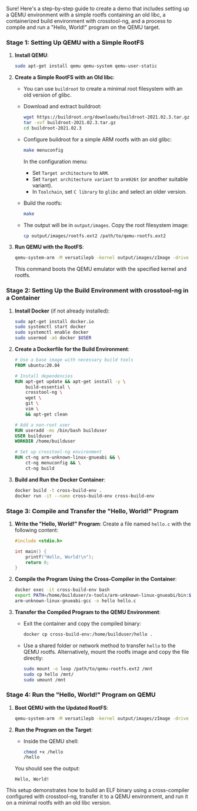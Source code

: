 Sure! Here's a step-by-step guide to create a demo that includes setting up a QEMU environment with a simple rootfs containing an old libc, a containerized build environment with crosstool-ng, and a process to compile and run a "Hello, World!" program on the QEMU target.

### Stage 1: Setting Up QEMU with a Simple RootFS

1. **Install QEMU**:
   ```bash
   sudo apt-get install qemu qemu-system qemu-user-static
   ```

2. **Create a Simple RootFS with an Old libc**:
   - You can use `buildroot` to create a minimal root filesystem with an old version of glibc.
   - Download and extract buildroot:
     ```bash
     wget https://buildroot.org/downloads/buildroot-2021.02.3.tar.gz
     tar -xvf buildroot-2021.02.3.tar.gz
     cd buildroot-2021.02.3
     ```

   - Configure buildroot for a simple ARM rootfs with an old glibc:
     ```bash
     make menuconfig
     ```
     In the configuration menu:
     - Set `Target architecture` to `ARM`.
     - Set `Target architecture variant` to `arm926t` (or another suitable variant).
     - In `Toolchain`, set `C library` to `glibc` and select an older version.

   - Build the rootfs:
     ```bash
     make
     ```

   - The output will be in `output/images`. Copy the root filesystem image:
     ```bash
     cp output/images/rootfs.ext2 /path/to/qemu-rootfs.ext2
     ```

3. **Run QEMU with the RootFS**:
   ```bash
   qemu-system-arm -M versatilepb -kernel output/images/zImage -drive file=/path/to/qemu-rootfs.ext2,format=raw -append "root=/dev/sda" -nographic
   ```
   This command boots the QEMU emulator with the specified kernel and rootfs.

### Stage 2: Setting Up the Build Environment with crosstool-ng in a Container

1. **Install Docker** (if not already installed):
   ```bash
   sudo apt-get install docker.io
   sudo systemctl start docker
   sudo systemctl enable docker
   sudo usermod -aG docker $USER
   ```

2. **Create a Dockerfile for the Build Environment**:
   ```Dockerfile
   # Use a base image with necessary build tools
   FROM ubuntu:20.04

   # Install dependencies
   RUN apt-get update && apt-get install -y \
       build-essential \
       crosstool-ng \
       wget \
       git \
       vim \
       && apt-get clean

   # Add a non-root user
   RUN useradd -ms /bin/bash builduser
   USER builduser
   WORKDIR /home/builduser

   # Set up crosstool-ng environment
   RUN ct-ng arm-unknown-linux-gnueabi && \
       ct-ng menuconfig && \
       ct-ng build
   ```

3. **Build and Run the Docker Container**:
   ```bash
   docker build -t cross-build-env .
   docker run -it --name cross-build-env cross-build-env
   ```

### Stage 3: Compile and Transfer the "Hello, World!" Program

1. **Write the "Hello, World!" Program**:
   Create a file named `hello.c` with the following content:
   ```c
   #include <stdio.h>

   int main() {
       printf("Hello, World!\n");
       return 0;
   }
   ```

2. **Compile the Program Using the Cross-Compiler in the Container**:
   ```bash
   docker exec -it cross-build-env bash
   export PATH=/home/builduser/x-tools/arm-unknown-linux-gnueabi/bin:$PATH
   arm-unknown-linux-gnueabi-gcc -o hello hello.c
   ```

3. **Transfer the Compiled Program to the QEMU Environment**:
   - Exit the container and copy the compiled binary:
     ```bash
     docker cp cross-build-env:/home/builduser/hello .
     ```

   - Use a shared folder or network method to transfer `hello` to the QEMU rootfs. Alternatively, mount the rootfs image and copy the file directly:
     ```bash
     sudo mount -o loop /path/to/qemu-rootfs.ext2 /mnt
     sudo cp hello /mnt/
     sudo umount /mnt
     ```

### Stage 4: Run the "Hello, World!" Program on QEMU

1. **Boot QEMU with the Updated RootFS**:
   ```bash
   qemu-system-arm -M versatilepb -kernel output/images/zImage -drive file=/path/to/qemu-rootfs.ext2,format=raw -append "root=/dev/sda" -nographic
   ```

2. **Run the Program on the Target**:
   - Inside the QEMU shell:
     ```bash
     chmod +x /hello
     /hello
     ```

   You should see the output:
   ```
   Hello, World!
   ```

This setup demonstrates how to build an ELF binary using a cross-compiler configured with crosstool-ng, transfer it to a QEMU environment, and run it on a minimal rootfs with an old libc version.
